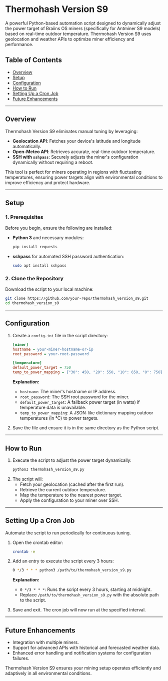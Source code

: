 
# Thermohash Version S9

A powerful Python-based automation script designed to dynamically adjust the power target of Braiins OS miners (specifically for Antminer S9 models) based on real-time outdoor temperature. Thermohash Version S9 uses geolocation and weather APIs to optimize miner efficiency and performance.

## Table of Contents

- [Overview](#overview)
- [Setup](#setup)
- [Configuration](#configuration)
- [How to Run](#how-to-run)
- [Setting Up a Cron Job](#setting-up-a-cron-job)
- [Future Enhancements](#future-enhancements)

---

## Overview

Thermohash Version S9 eliminates manual tuning by leveraging:
- **Geolocation API**: Fetches your device's latitude and longitude automatically.
- **Open-Meteo API**: Retrieves accurate, real-time outdoor temperature.
- **SSH with `sshpass`**: Securely adjusts the miner's configuration dynamically without requiring a reboot.

This tool is perfect for miners operating in regions with fluctuating temperatures, ensuring power targets align with environmental conditions to improve efficiency and protect hardware.

---

## Setup

### 1. Prerequisites
Before you begin, ensure the following are installed:
- **Python 3** and necessary modules:
  ```bash
  pip install requests
  ```
- **sshpass** for automated SSH password authentication:
  ```bash
  sudo apt install sshpass
  ```

### 2. Clone the Repository
Download the script to your local machine:
```bash
git clone https://github.com/your-repo/thermohash_version_s9.git
cd thermohash_version_s9
```

---

## Configuration

1. Create a `config.ini` file in the script directory:
   ```ini
   [miner]
   hostname = your-miner-hostname-or-ip
   root_password = your-root-password

   [temperature]
   default_power_target = 750
   temp_to_power_mapping = {"30": 450, "20": 550, "10": 650, "0": 750}
   ```

   **Explanation:**
   - `hostname`: The miner's hostname or IP address.
   - `root_password`: The SSH root password for the miner.
   - `default_power_target`: A fallback power target (in watts) if temperature data is unavailable.
   - `temp_to_power_mapping`: A JSON-like dictionary mapping outdoor temperatures (in °C) to power targets.

2. Save the file and ensure it is in the same directory as the Python script.

---

## How to Run

1. Execute the script to adjust the power target dynamically:
   ```bash
   python3 thermohash_version_s9.py
   ```
2. The script will:
   - Fetch your geolocation (cached after the first run).
   - Retrieve the current outdoor temperature.
   - Map the temperature to the nearest power target.
   - Apply the configuration to your miner over SSH.

---

## Setting Up a Cron Job

Automate the script to run periodically for continuous tuning.

1. Open the crontab editor:
   ```bash
   crontab -e
   ```

2. Add an entry to execute the script every 3 hours:
   ```bash
   0 */3 * * * python3 /path/to/thermohash_version_s9.py
   ```

   **Explanation:**
   - `0 */3 * * *`: Runs the script every 3 hours, starting at midnight.
   - Replace `/path/to/thermohash_version_s9.py` with the absolute path to the script.

3. Save and exit. The cron job will now run at the specified interval.

---

## Future Enhancements

- Integration with multiple miners.
- Support for advanced APIs with historical and forecasted weather data.
- Enhanced error handling and notification systems for configuration failures.

Thermohash Version S9 ensures your mining setup operates efficiently and adaptively in all environmental conditions.
